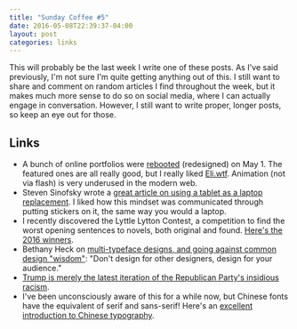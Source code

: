 ```yaml
---
title: "Sunday Coffee #5"
date: 2016-05-08T22:39:37-04:00
layout: post
categories: links
---
```


This will probably be the last week I write one of these posts. As I've said previously, I'm not sure I'm quite getting anything out of this. I still want to share and comment on random articles I find throughout the week, but it makes much more sense to do so on social media, where I can actually engage in conversation. However, I still want to write proper, longer posts, so keep an eye out for those.

## Links

- A bunch of online portfolios were [rebooted](http://www.may1reboot.com/) (redesigned) on May 1. The featured ones are all really good, but I really liked [Eli.wtf](http://eli.wtf/). Animation (not via flash) is very underused in the modern web.
- Steven Sinofsky wrote a [great article on using a tablet as a laptop replacement](https://medium.com/learning-by-shipping/my-tablet-has-stickers-8f7ab9022ebd). I liked how this mindset was communicated through putting stickers on it, the same way you would a laptop.
- I recently discovered the Lyttle Lytton Contest, a competition to find the worst opening sentences to novels, both original and found. [Here's the 2016 winners](http://adamcadre.ac/16lyttle.html).
- Bethany Heck on [multi-typeface designs, and going against common design "wisdom"](https://blog.prototypr.io/the-value-of-multi-typeface-design-ccd67227b0ee): "Don't design for other designers, design for your audience."
- [Trump is merely the latest iteration of the Republican Party's insidious racism](http://www.theguardian.com/us-news/2016/mar/05/trump-reagan-nixon-republican-party-racism).
- I've been unconsciously aware of this for a while now, but Chinese fonts have the equivalent of serif and sans-serif! Here's an [excellent introduction to Chinese typography](http://webdesign.tutsplus.com/articles/the-complete-beginners-guide-to-chinese-fonts--cms-23444).
